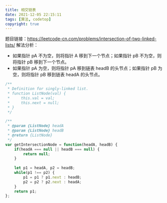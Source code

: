 ```yaml
---
title: 相交链表
date: 2021-12-05 22:15:11
tags: [算法, codetop]
copyright: true
---
```

题目链接：https://leetcode-cn.com/problems/intersection-of-two-linked-lists/
解法分析：
- 如果指针 pA 不为空，则将指针 A 移到下一个节点；如果指针 pB 不为空，则将指针 pB 移到下一个节点。
- 如果指针 pA 为空，则将指针 pA 移到链表 headB 的头节点；如果指针 pB 为空，则将指针 pB 移到链表 headA 的头节点。

```js
/**
 * Definition for singly-linked list.
 * function ListNode(val) {
 *     this.val = val;
 *     this.next = null;
 * }
 */

/**
 * @param {ListNode} headA
 * @param {ListNode} headB
 * @return {ListNode}
 */
var getIntersectionNode = function(headA, headB) {
    if(headA === null || headB === null) {
        return null;
    }
    
    let p1 = headA, p2 = headB;
    while(p1 !== p2) {
        p1 = p1 ? p1.next : headB;
        p2 = p2 ? p2.next : headA;
    }
    return p1;
};
```